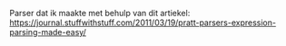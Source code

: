 Parser dat ik maakte met behulp van dit artiekel: https://journal.stuffwithstuff.com/2011/03/19/pratt-parsers-expression-parsing-made-easy/

